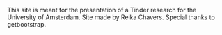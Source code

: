 This site is meant for the presentation of a Tinder research for the University of Amsterdam. Site made by Reika Chavers. Special thanks to getbootstrap.
